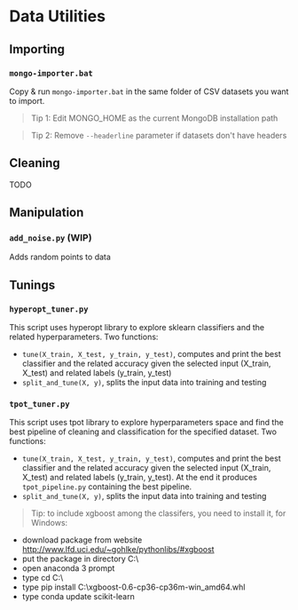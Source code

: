 # Data Utilities
## Importing
### ```mongo-importer.bat```
Copy & run ```mongo-importer.bat``` in the same folder of CSV datasets you want to import.
> Tip 1: Edit MONGO_HOME as the current MongoDB installation path

> Tip 2: Remove ```--headerline``` parameter if datasets don't have headers

## Cleaning
TODO

## Manipulation
### ```add_noise.py``` (WIP)
Adds random points to data

## Tunings

### ```hyperopt_tuner.py```
This script uses hyperopt library to explore sklearn classifiers and the related hyperparameters. Two functions:
 - ```tune(X_train, X_test, y_train, y_test)```, computes and print the best classifier and the related accuracy given the selected input (X_train, X_test) and related labels (y_train, y_test)
 - ```split_and_tune(X, y)```, splits the input data into training and testing

### ```tpot_tuner.py```
This script uses tpot library to explore hyperparameters space and find the best pipeline of cleaning and classification for the specified dataset. Two functions:
  - ```tune(X_train, X_test, y_train, y_test)```, computes and print the best classifier and the related accuracy given the selected input (X_train, X_test) and related labels (y_train, y_test). At the end it produces ```tpot_pipeline.py``` containing the best pipeline.
  - ```split_and_tune(X, y)```, splits the input data into training and testing
  > Tip: to include xgboost among the classifers, you need to install it, for Windows:
   - download package from website http://www.lfd.uci.edu/~gohlke/pythonlibs/#xgboost
   - put the package in directory C:\
   - open anaconda 3 prompt
   - type cd C:\
   - type pip install C:\xgboost-0.6-cp36-cp36m-win_amd64.whl
   - type conda update scikit-learn
